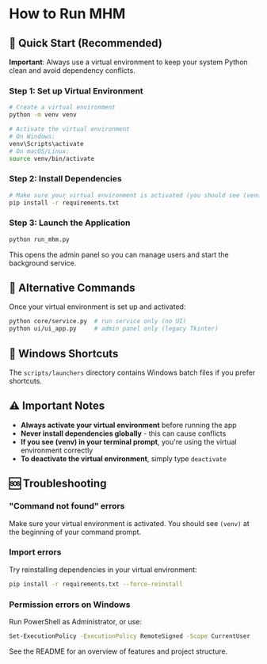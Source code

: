 # How to Run MHM

## 🚀 Quick Start (Recommended)

**Important**: Always use a virtual environment to keep your system Python clean and avoid dependency conflicts.

### Step 1: Set up Virtual Environment
```bash
# Create a virtual environment
python -m venv venv

# Activate the virtual environment
# On Windows:
venv\Scripts\activate
# On macOS/Linux:
source venv/bin/activate
```

### Step 2: Install Dependencies
```bash
# Make sure your virtual environment is activated (you should see (venv) in your prompt)
pip install -r requirements.txt
```

### Step 3: Launch the Application
```bash
python run_mhm.py
```
This opens the admin panel so you can manage users and start the background service.

## 🔧 Alternative Commands

Once your virtual environment is set up and activated:
```bash
python core/service.py  # run service only (no UI)
python ui/ui_app.py     # admin panel only (legacy Tkinter)
```

## 📁 Windows Shortcuts

The `scripts/launchers` directory contains Windows batch files if you prefer shortcuts.

## ⚠️ Important Notes

- **Always activate your virtual environment** before running the app
- **Never install dependencies globally** - this can cause conflicts
- **If you see (venv) in your terminal prompt**, you're using the virtual environment correctly
- **To deactivate the virtual environment**, simply type `deactivate`

## 🆘 Troubleshooting

### "Command not found" errors
Make sure your virtual environment is activated. You should see `(venv)` at the beginning of your command prompt.

### Import errors
Try reinstalling dependencies in your virtual environment:
```bash
pip install -r requirements.txt --force-reinstall
```

### Permission errors on Windows
Run PowerShell as Administrator, or use:
```bash
Set-ExecutionPolicy -ExecutionPolicy RemoteSigned -Scope CurrentUser
```

See the README for an overview of features and project structure.

